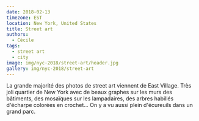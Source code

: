 ```yaml
---
date: 2018-02-13
timezone: EST
location: New York, United States
title: Street art
authors: 
  - Cécile
tags:
  - street art
  - city
image: img/nyc-2018/street-art/header.jpg
gallery: img/nyc-2018/street-art
---
```


La grande majorité des photos de street art viennent de East Village. Très joli quartier de New York avec de beaux graphes sur les murs des bâtiments, des mosaïques sur les lampadaires, des arbres habillés d'écharpe colorées en crochet... On y a vu aussi plein d'écureuils dans un grand parc. 